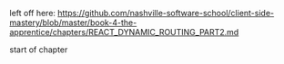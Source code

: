 left off here:
https://github.com/nashville-software-school/client-side-mastery/blob/master/book-4-the-apprentice/chapters/REACT_DYNAMIC_ROUTING_PART2.md

start of chapter